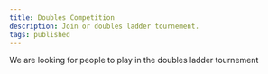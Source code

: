 ```yaml
---
title: Doubles Competition
description: Join or doubles ladder tournement.
tags: published
---
```


We are looking for people to play in the doubles ladder tournement
